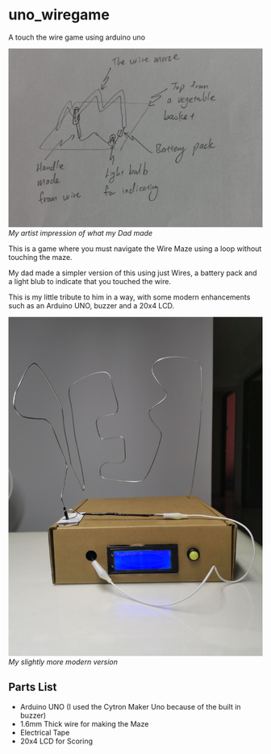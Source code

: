 # uno_wiregame
A touch the wire game using arduino uno

![My artist impression of what my Dad made](/images/IMG_20210820_145700.jpg)
*My artist impression of what my Dad made*

This is a game where you must navigate the Wire Maze using a loop without touching the maze.

My dad made a simpler version of this using just Wires, a battery pack and a light blub to indicate that you touched the wire.

This is my little tribute to him in a way, with some modern enhancements such as an Arduino UNO, buzzer and a 20x4 LCD.

![My artist impression of what my Dad made](/images/IMG_20210627_155340.jpg)
*My slightly more modern version*

## Parts List
* Arduino UNO (I used the Cytron Maker Uno because of the built in buzzer)
* 1.6mm Thick wire for making the Maze
* Electrical Tape
* 20x4 LCD for Scoring
